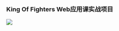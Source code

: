 ### King Of Fighters Web应用课实战项目

![](https://git.acwing.com/sjw/kof/-/raw/master/static/images/result/1679222878791.jpg)
